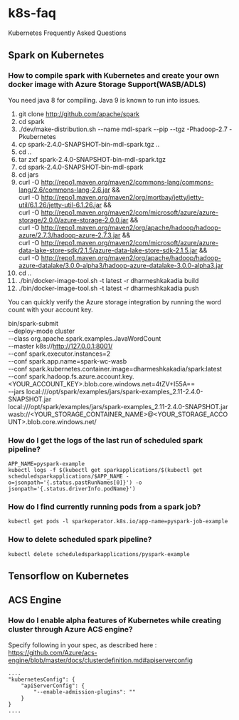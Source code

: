 # k8s-faq
Kubernetes Frequently Asked Questions 


## Spark on Kubernetes 

### How to compile spark with Kubernetes and create your own docker image with Azure Storage Support(WASB/ADLS)

You need java 8 for compiling. Java 9 is known to run into issues.


1. git clone http://github.com/apache/spark
2. cd spark
3. ./dev/make-distribution.sh --name mdl-spark --pip --tgz -Phadoop-2.7 -Pkubernetes
4. cp spark-2.4.0-SNAPSHOT-bin-mdl-spark.tgz ..
5. cd ..
6. tar zxf spark-2.4.0-SNAPSHOT-bin-mdl-spark.tgz
7. cd spark-2.4.0-SNAPSHOT-bin-mdl-spark
8. cd jars
9. curl -O http://repo1.maven.org/maven2/commons-lang/commons-lang/2.6/commons-lang-2.6.jar && \
    curl -O http://repo1.maven.org/maven2/org/mortbay/jetty/jetty-util/6.1.26/jetty-util-6.1.26.jar && \
    curl -O http://repo1.maven.org/maven2/com/microsoft/azure/azure-storage/2.0.0/azure-storage-2.0.0.jar && \
    curl -O http://repo1.maven.org/maven2/org/apache/hadoop/hadoop-azure/2.7.3/hadoop-azure-2.7.3.jar && \
    curl -O http://repo1.maven.org/maven2/com/microsoft/azure/azure-data-lake-store-sdk/2.1.5/azure-data-lake-store-sdk-2.1.5.jar && \
    curl -O http://repo1.maven.org/maven2/org/apache/hadoop/hadoop-azure-datalake/3.0.0-alpha3/hadoop-azure-datalake-3.0.0-alpha3.jar
10. cd ..
8. ./bin/docker-image-tool.sh -t latest -r dharmeshkakadia build
9. ./bin/docker-image-tool.sh -t latest -r dharmeshkakadia push

You can quickly verify the Azure storage integration by running the word count with your account key.

bin/spark-submit \
--deploy-mode cluster \
--class org.apache.spark.examples.JavaWordCount \
--master k8s://http://127.0.0.1:8001/ \
--conf spark.executor.instances=2 \
--conf spark.app.name=spark-wc-wasb \
--conf spark.kubernetes.container.image=dharmeshkakadia/spark:latest \
--conf spark.hadoop.fs.azure.account.key.<YOUR_ACCOUNT_KEY>.blob.core.windows.net=4tZV+I55A== \
--jars local:///opt/spark/examples/jars/spark-examples_2.11-2.4.0-SNAPSHOT.jar \
local:///opt/spark/examples/jars/spark-examples_2.11-2.4.0-SNAPSHOT.jar wasb://<YOUR_STORAGE_CONTAINER_NAME>@<YOUR_STORAGE_ACCOUNT>.blob.core.windows.net/<PATH>


### How do I get the logs of the last run of scheduled spark pipeline?
```
APP_NAME=pyspark-example
kubectl logs -f $(kubectl get sparkapplications/$(kubectl get scheduledsparkapplications/$APP_NAME -o=jsonpath='{.status.pastRunNames[0]}') -o jsonpath='{.status.driverInfo.podName}')
```

### How do I find currently running pods from a spark job?
```
kubectl get pods -l sparkoperator.k8s.io/app-name=pyspark-job-example
```

### How to delete scheduled spark pipeline?
```
kubectl delete scheduledsparkapplications/pyspark-example
```

## Tensorflow on Kubernetes 


## ACS Engine

### How do I enable alpha features of Kubernetes while creating cluster through Azure ACS engine?

Specify following in your spec, as described here : https://github.com/Azure/acs-engine/blob/master/docs/clusterdefinition.md#apiserverconfig

```
....
"kubernetesConfig": {
    "apiServerConfig": {
        "--enable-admission-plugins": ""
    }
}
....
```

